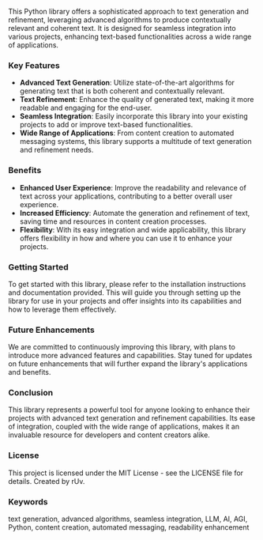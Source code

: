 This Python library offers a sophisticated approach to text generation and refinement, leveraging advanced algorithms to produce contextually relevant and coherent text. It is designed for seamless integration into various projects, enhancing text-based functionalities across a wide range of applications.

### Key Features

- **Advanced Text Generation**: Utilize state-of-the-art algorithms for generating text that is both coherent and contextually relevant.
- **Text Refinement**: Enhance the quality of generated text, making it more readable and engaging for the end-user.
- **Seamless Integration**: Easily incorporate this library into your existing projects to add or improve text-based functionalities.
- **Wide Range of Applications**: From content creation to automated messaging systems, this library supports a multitude of text generation and refinement needs.

### Benefits

- **Enhanced User Experience**: Improve the readability and relevance of text across your applications, contributing to a better overall user experience.
- **Increased Efficiency**: Automate the generation and refinement of text, saving time and resources in content creation processes.
- **Flexibility**: With its easy integration and wide applicability, this library offers flexibility in how and where you can use it to enhance your projects.

### Getting Started

To get started with this library, please refer to the installation instructions and documentation provided. This will guide you through setting up the library for use in your projects and offer insights into its capabilities and how to leverage them effectively.

### Future Enhancements

We are committed to continuously improving this library, with plans to introduce more advanced features and capabilities. Stay tuned for updates on future enhancements that will further expand the library's applications and benefits.

### Conclusion

This library represents a powerful tool for anyone looking to enhance their projects with advanced text generation and refinement capabilities. Its ease of integration, coupled with the wide range of applications, makes it an invaluable resource for developers and content creators alike.

### License

This project is licensed under the MIT License - see the LICENSE file for details. Created by rUv.

### Keywords

text generation, advanced algorithms, seamless integration, LLM, AI, AGI, Python, content creation, automated messaging, readability enhancement
